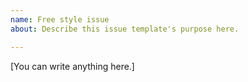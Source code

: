 ```yaml
---
name: Free style issue
about: Describe this issue template's purpose here.

---
```


[You can write anything here.]
